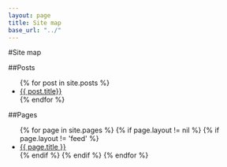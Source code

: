 ```yaml
---
layout: page
title: Site map
base_url: "../"
---
```


#Site map

##Posts

<ul>
  {% for post in site.posts %}
    <li>
      <a href="{{ post.url | remove: 'index.html' }}">{{ post.title}} </a>
    </li>
  {% endfor %}
</ul>

##Pages

<ul>
  {% for page in site.pages %}
    {% if page.layout != nil %}
      {% if page.layout != 'feed' %}
        <li>
          <a href="{{ page.url | remove: 'index.html' }}">{{ page.title }}</a>
        </li>
      {% endif %}
    {% endif %}
  {% endfor %}
</ul>
